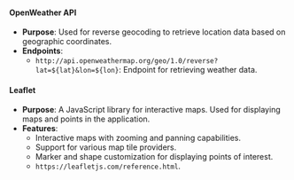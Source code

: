 
#### OpenWeather API

- **Purpose**: Used for reverse geocoding to retrieve location data based on geographic coordinates.
- **Endpoints**:
  - `http://api.openweathermap.org/geo/1.0/reverse?lat=${lat}&lon=${lon}`: Endpoint for retrieving weather data.

#### Leaflet

- **Purpose**: A JavaScript library for interactive maps. Used for displaying maps and points in the application.
- **Features**:
  - Interactive maps with zooming and panning capabilities.
  - Support for various map tile providers.
  - Marker and shape customization for displaying points of interest.
  - `https://leafletjs.com/reference.html`.
